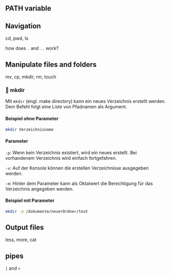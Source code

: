 ## PATH variable

## Navigation
cd, pwd, ls

how does `.` and `..` work?

## Manipulate files and folders
mv, cp, mkdir, rm, touch

### :file_folder: mkdir
Mit `mkdir` (engl. make directory) kann ein neues Verzeichnis erstellt werden.
Dem Befehl folgt eine Liste von Pfadnamen als Argument.

#### Beispiel ohne Parameter
```bash
mkdir Verzeichnisname
```

#### Parameter
`-p`: Wenn kein Verzeichnis existiert, wird ein neues erstellt. Bei vorhandenem Verzeichnis wird einfach fortgefahren.</p>
`-v`: Auf der Konsole können die erstellen Verzeichnisse ausgegeben werden.</p>
`-m`: Hinter dem Parameter kann als Oktalwert die Berechtigung für das Verzeichnis angegeben werden. 

#### Beispiel mit Parameter
```bash
mkdir -p /dokumente/neuerOrdner/test
```


## Output files
less, more, cat

## pipes
`|` and `>`
